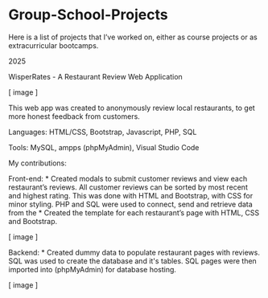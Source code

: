 # Group-School-Projects

Here is a list of projects that I’ve worked on, either as course projects or as extracurricular bootcamps.

2025

WisperRates - A Restaurant Review Web Application 

[ image ]

This web app was created to anonymously review local restaurants, to get more honest feedback from customers.

Languages:
HTML/CSS, Bootstrap, Javascript, PHP, SQL

Tools:
MySQL, ampps (phpMyAdmin), Visual Studio Code 

My contributions:

Front-end:
    * Created modals to submit customer reviews and view each restaurant’s  reviews. All customer reviews can be sorted by most recent and highest rating. This was done with HTML and Bootstrap, with CSS for minor styling. PHP and SQL were used to connect, send and retrieve data from the 
    * Created the template for each restaurant’s page with HTML, CSS and Bootstrap.   

[ image ]


Backend:
    * Created dummy data to populate restaurant pages with reviews. SQL was used to create the database and it's tables. SQL pages were then imported into (phpMyAdmin) for database hosting.

[ image ]

